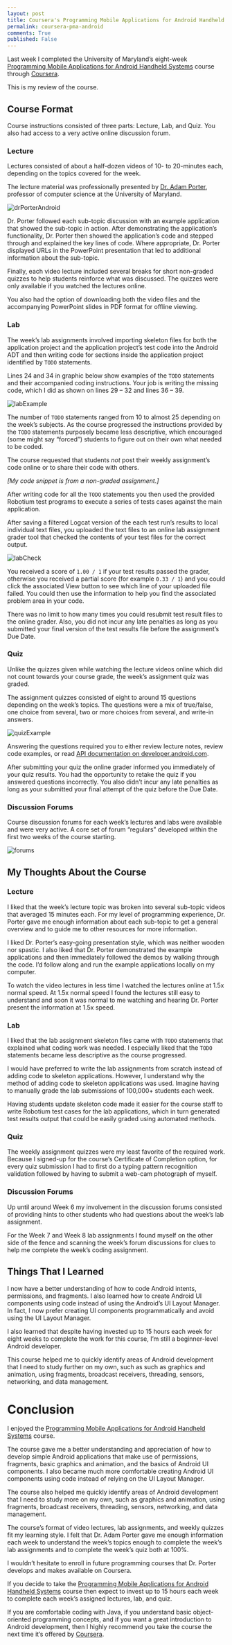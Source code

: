 ```yaml
---
layout: post
title: Coursera's Programming Mobile Applications for Android Handheld Systems 
permalink: coursera-pma-android
comments: True
published: False
---
```


Last week I completed the University of Maryland’s eight-week [Programming Mobile Applications for Android Handheld Systems](https://www.coursera.org/course/android) course through [Coursera](https://www.coursera.org/). 

This is my review of the course.

## Course Format

Course instructions consisted of three parts: Lecture, Lab, and Quiz. You also had access to a very active online discussion forum.

### Lecture

Lectures consisted of about a half-dozen videos of 10- to 20-minutes each, depending on the topics covered for the week. 

The lecture material was professionally presented by [Dr. Adam Porter](https://www.coursera.org/instructor/android), professor of computer science at the University of Maryland.

![drPorterAndroid](/images/drPorterAndroid.png)

Dr. Porter followed each sub-topic discussion with an example application that showed the sub-topic in action. After demonstrating the application’s functionality, Dr. Porter then showed the application’s code and stepped through and explained the key lines of code. Where appropriate, Dr. Porter displayed URLs in the PowerPoint presentation that led to additional information about the sub-topic.

Finally, each video lecture included several breaks for short non-graded quizzes to help students reinforce what was discussed. The quizzes were only available if you watched the lectures online.

You also had the option of downloading both the video files and the accompanying PowerPoint slides in PDF format for offline viewing.

### Lab

The week’s lab assignments involved importing skeleton files for both the application project and the application project’s test code into the Android ADT and then writing code for sections inside the application project identified by `TODO` statements.

Lines 24 and 34 in graphic below show examples of the `TODO` statements and their accompanied coding instructions. Your job is writing the missing code, which I did as shown on lines 29 – 32 and lines 36 – 39.

![labExample](/images/labExample.png)

The number of `TODO` statements ranged from 10 to almost 25 depending on the week’s subjects. As the course progressed the instructions provided by the `TODO` statements purposely became less descriptive, which encouraged (some might say “forced”) students to figure out on their own what needed to be coded.

The course requested that students *not* post their weekly assignment’s code online or to share their code with others. 

*[My code snippet is from a non-graded assignment.]*

After writing code for all the `TODO` statements you then used the provided Robotium test programs to execute a series of tests cases against the main application. 

After saving a filtered Logcat version of the each test run’s results to local individual text files, you uploaded the text files to an online lab assignment grader tool that checked the contents of your test files for the correct output.

![labCheck](/images/labCheck.png)

You received a score of `1.00 / 1` if your test results passed the grader, otherwise you received a partial score (for example `0.33 / 1`) and you could click the associated View button to see which line of your uploaded file failed. You could then use the information to help you find the associated problem area in your code.

There was no limit to how many times you could resubmit test result files to the online grader. Also, you did not incur any late penalties as long as you submitted your final version of the test results file before the assignment’s Due Date.

### Quiz

Unlike the quizzes given while watching the lecture videos online which did not count towards your course grade, the week’s assignment quiz was graded. 

The assignment quizzes consisted of eight to around 15 questions depending on the week’s topics. The questions were a mix of true/false, one choice from several, two or more choices from several, and write-in answers.

![quizExample](/images/quizExample.png)

Answering the questions required you to either review lecture notes, review code examples, or read [API documentation on developer.android.com](http://developer.android.com/reference/packages.html). 

After submitting your quiz the online grader informed you immediately of your quiz results. You had the opportunity to retake the quiz if you answered questions incorrectly. You also didn’t incur any late penalties as long as your submitted your final attempt of the quiz before the Due Date.

### Discussion Forums

Course discussion forums for each week’s lectures and labs were available and were very active. A core set of forum “regulars” developed within the first two weeks of the course starting.

![forums](/images/forums.png)

## My Thoughts About the Course

### Lecture

I liked that the week’s lecture topic was broken into several sub-topic videos that averaged 15 minutes each. For my level of programming experience, Dr. Porter gave me enough information about each sub-topic to get a general overview and to guide me to other resources for more information.

I liked Dr. Porter’s easy-going presentation style, which was neither wooden nor spastic. I also liked that Dr. Porter demonstrated the example applications and then immediately followed the demos by walking through the code. I’d follow along and run the example applications locally on my computer.

To watch the video lectures in less time I watched the lectures online at 1.5x normal speed. At 1.5x normal speed I found the lectures still easy to understand and soon it was normal to me watching and hearing Dr. Porter present the information at 1.5x speed.

### Lab

I liked that the lab assignment skeleton files came with `TODO` statements that explained what coding work was needed. I especially liked that the `TODO` statements became less descriptive as the course progressed.

I would have preferred to write the lab assignments from scratch instead of adding code to skeleton applications. However, I understand why the method of adding code to skeleton applications was used. Imagine having to manually grade the lab submissions of 100,000+ students each week. 

Having students update skeleton code made it easier for the course staff to write Robotium test cases for the lab applications, which in turn generated test results output that could be easily graded using automated methods.

### Quiz

The weekly assignment quizzes were my least favorite of the required work. Because I signed-up for the course’s Certificate of Completion option, for every quiz submission I had to first do a typing pattern recognition validation followed by having to submit a web-cam photograph of myself.

### Discussion Forums

Up until around Week 6 my involvement in the discussion forums consisted of providing hints to other students who had questions about the week’s lab assignment. 

For the Week 7 and Week 8 lab assignments I found myself on the other side of the fence and scanning the week’s forum discussions for clues to help me complete the week’s coding assignment.

## Things That I Learned

I now have a better understanding of how to code Android intents, permissions, and fragments. I also learned how to create Android UI components using code instead of using the Android’s UI Layout Manager. In fact, I now prefer creating UI components programmatically and avoid using the UI Layout Manager.

I also learned that despite having invested up to 15 hours each week for eight weeks to complete the work for this course, I’m still a beginner-level Android developer.

This course helped me to quickly identify areas of Android development that I need to study further on my own, such as such as graphics and animation, using fragments, broadcast receivers, threading, sensors, networking, and data management.

# Conclusion

I enjoyed the [Programming Mobile Applications for Android Handheld Systems](https://www.coursera.org/course/android) course. 

The course gave me a better understanding and appreciation of how to develop simple Android applications that make use of permissions, fragments, basic graphics and animation, and the basics of Android UI components. I also became much more comfortable creating Android UI components using code instead of relying on the UI Layout Manager.

The course also helped me quickly identify areas of Android development that I need to study more on my own, such as graphics and animation, using fragments, broadcast receivers, threading, sensors, networking, and data management.

The course’s format of video lectures, lab assignments, and weekly quizzes fit my learning style. I felt that Dr. Adam Porter gave me enough information each week to understand the week’s topics enough to complete the week’s lab assignments and to complete the week’s quiz both at 100%. 

I wouldn’t hesitate to enroll in future programming courses that Dr. Porter develops and makes available on Coursera.

If you decide to take the [Programming Mobile Applications for Android Handheld Systems](https://www.coursera.org/course/android) course then expect to invest up to 15 hours each week to complete each week’s assigned lectures, lab, and quiz. 

If you are comfortable coding with Java, if you understand basic object-oriented programming concepts, and if you want a great introduction to Android development, then I highly recommend you take the course the next time it’s offered by [Coursera](http://www.coursera.org).
